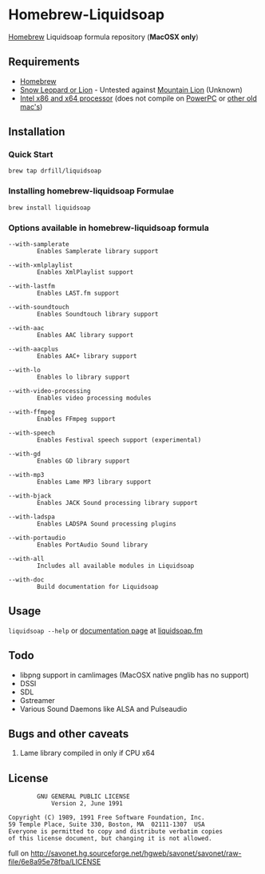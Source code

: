 # Homebrew-Liquidsoap

[Homebrew][homebrewhome] Liquidsoap formula repository (**MacOSX only**)

## Requirements

* [Homebrew][homebrew]
* [Snow Leopard or Lion][apple] - Untested against [Mountain Lion][mountainlion] (Unknown)
* [Intel x86 and x64 processor][intel] (does not compile on [PowerPC][ppc] or [other old mac's][oldmacs])

## Installation

### Quick Start

`brew tap drfill/liquidsoap`

### Installing homebrew-liquidsoap Formulae

`brew install liquidsoap`

### Options available in homebrew-liquidsoap formula

    --with-samplerate
            Enables Samplerate library support

    --with-xmlplaylist
            Enables XmlPlaylist support

    --with-lastfm
            Enables LAST.fm support

    --with-soundtouch
            Enables Soundtouch library support

    --with-aac
            Enables AAC library support

    --with-aacplus
            Enables AAC+ library support

    --with-lo
            Enables lo library support

    --with-video-processing
            Enables video processing modules

    --with-ffmpeg
            Enables FFmpeg support

    --with-speech
            Enables Festival speech support (experimental)

    --with-gd
            Enables GD library support

    --with-mp3
            Enables Lame MP3 library support

    --with-bjack
            Enables JACK Sound processing library support

    --with-ladspa
            Enables LADSPA Sound processing plugins

    --with-portaudio
            Enables PortAudio Sound library

    --with-all
            Includes all available modules in Liquidsoap

    --with-doc
            Build documentation for Liquidsoap

## Usage

`liquidsoap --help` or [documentation page][docs] at [liquidsoap.fm](http://liquidsoap.fm)

## Todo

* libpng support in camlimages (MacOSX native pnglib has no support)
* DSSI
* SDL
* Gstreamer
* Various Sound Daemons like ALSA and Pulseaudio

## Bugs and other caveats

1. Lame library compiled in only if CPU x64

## License

			GNU GENERAL PUBLIC LICENSE
				Version 2, June 1991
			
	Copyright (C) 1989, 1991 Free Software Foundation, Inc.
	59 Temple Place, Suite 330, Boston, MA  02111-1307  USA
	Everyone is permitted to copy and distribute verbatim copies
	of this license document, but changing it is not allowed.

full on http://savonet.hg.sourceforge.net/hgweb/savonet/savonet/raw-file/6e8a95e78fba/LICENSE


[homebrewhome]:http://mxcl.github.com/homebrew/
[homebrew]:https://github.com/mxcl/homebrew/wiki/installation
[mountainlion]:http://www.apple.com/macosx/mountain-lion/
[apple]:http://apple.com
[intel]:http://intel.com
[ppc]:https://www-01.ibm.com/chips/techlib/techlib.nsf/products/PowerPC
[oldmacs]:http://myoldmac.net/cgi-data/gal/index.php
[docs]:http://liquidsoap.fm/doc-1.0.0/documentation.html